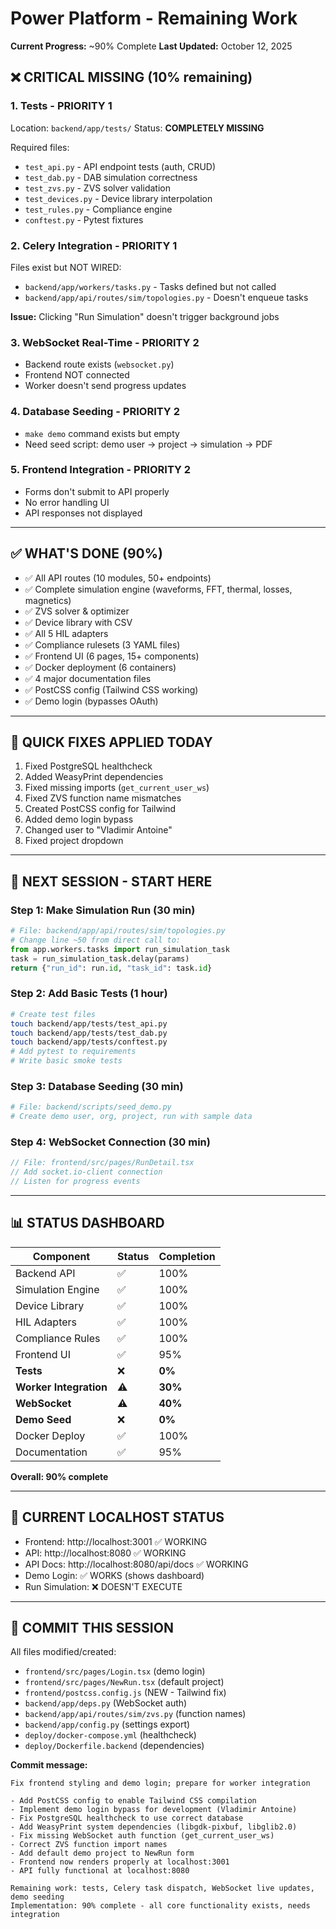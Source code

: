 # Power Platform - Remaining Work

**Current Progress:** ~90% Complete
**Last Updated:** October 12, 2025

## ❌ CRITICAL MISSING (10% remaining)

### 1. **Tests** - PRIORITY 1
Location: `backend/app/tests/`
Status: **COMPLETELY MISSING**

Required files:
- `test_api.py` - API endpoint tests (auth, CRUD)
- `test_dab.py` - DAB simulation correctness
- `test_zvs.py` - ZVS solver validation
- `test_devices.py` - Device library interpolation
- `test_rules.py` - Compliance engine
- `conftest.py` - Pytest fixtures

### 2. **Celery Integration** - PRIORITY 1
Files exist but NOT WIRED:
- `backend/app/workers/tasks.py` - Tasks defined but not called
- `backend/app/api/routes/sim/topologies.py` - Doesn't enqueue tasks

**Issue:** Clicking "Run Simulation" doesn't trigger background jobs

### 3. **WebSocket Real-Time** - PRIORITY 2
- Backend route exists (`websocket.py`)
- Frontend NOT connected
- Worker doesn't send progress updates

### 4. **Database Seeding** - PRIORITY 2
- `make demo` command exists but empty
- Need seed script: demo user → project → simulation → PDF

### 5. **Frontend Integration** - PRIORITY 2
- Forms don't submit to API properly
- No error handling UI
- API responses not displayed

---

## ✅ WHAT'S DONE (90%)

- ✅ All API routes (10 modules, 50+ endpoints)
- ✅ Complete simulation engine (waveforms, FFT, thermal, losses, magnetics)
- ✅ ZVS solver & optimizer
- ✅ Device library with CSV
- ✅ All 5 HIL adapters
- ✅ Compliance rulesets (3 YAML files)
- ✅ Frontend UI (6 pages, 15+ components)
- ✅ Docker deployment (6 containers)
- ✅ 4 major documentation files
- ✅ PostCSS config (Tailwind CSS working)
- ✅ Demo login (bypasses OAuth)

---

## 🔧 QUICK FIXES APPLIED TODAY

1. Fixed PostgreSQL healthcheck
2. Added WeasyPrint dependencies
3. Fixed missing imports (`get_current_user_ws`)
4. Fixed ZVS function name mismatches
5. Created PostCSS config for Tailwind
6. Added demo login bypass
7. Changed user to "Vladimir Antoine"
8. Fixed project dropdown

---

## 🚀 NEXT SESSION - START HERE

### Step 1: Make Simulation Run (30 min)
```python
# File: backend/app/api/routes/sim/topologies.py
# Change line ~50 from direct call to:
from app.workers.tasks import run_simulation_task
task = run_simulation_task.delay(params)
return {"run_id": run.id, "task_id": task.id}
```

### Step 2: Add Basic Tests (1 hour)
```bash
# Create test files
touch backend/app/tests/test_api.py
touch backend/app/tests/test_dab.py
touch backend/app/tests/conftest.py
# Add pytest to requirements
# Write basic smoke tests
```

### Step 3: Database Seeding (30 min)
```python
# File: backend/scripts/seed_demo.py
# Create demo user, org, project, run with sample data
```

### Step 4: WebSocket Connection (30 min)
```typescript
// File: frontend/src/pages/RunDetail.tsx
// Add socket.io-client connection
// Listen for progress events
```

---

## 📊 STATUS DASHBOARD

| Component | Status | Completion |
|-----------|--------|------------|
| Backend API | ✅ | 100% |
| Simulation Engine | ✅ | 100% |
| Device Library | ✅ | 100% |
| HIL Adapters | ✅ | 100% |
| Compliance Rules | ✅ | 100% |
| Frontend UI | ✅ | 95% |
| **Tests** | ❌ | **0%** |
| **Worker Integration** | ⚠️ | **30%** |
| **WebSocket** | ⚠️ | **40%** |
| **Demo Seed** | ❌ | **0%** |
| Docker Deploy | ✅ | 100% |
| Documentation | ✅ | 95% |

**Overall: 90% complete**

---

## 🎯 CURRENT LOCALHOST STATUS

- Frontend: http://localhost:3001 ✅ WORKING
- API: http://localhost:8080 ✅ WORKING
- API Docs: http://localhost:8080/api/docs ✅ WORKING
- Demo Login: ✅ WORKS (shows dashboard)
- Run Simulation: ❌ DOESN'T EXECUTE

---

## 💾 COMMIT THIS SESSION

All files modified/created:
- `frontend/src/pages/Login.tsx` (demo login)
- `frontend/src/pages/NewRun.tsx` (default project)
- `frontend/postcss.config.js` (NEW - Tailwind fix)
- `backend/app/deps.py` (WebSocket auth)
- `backend/app/api/routes/sim/zvs.py` (function names)
- `backend/app/config.py` (settings export)
- `deploy/docker-compose.yml` (healthcheck)
- `deploy/Dockerfile.backend` (dependencies)

**Commit message:**
```
Fix frontend styling and demo login; prepare for worker integration

- Add PostCSS config to enable Tailwind CSS compilation
- Implement demo login bypass for development (Vladimir Antoine)
- Fix PostgreSQL healthcheck to use correct database
- Add WeasyPrint system dependencies (libgdk-pixbuf, libglib2.0)
- Fix missing WebSocket auth function (get_current_user_ws)
- Correct ZVS function import names
- Add default demo project to NewRun form
- Frontend now renders properly at localhost:3001
- API fully functional at localhost:8080

Remaining work: tests, Celery task dispatch, WebSocket live updates, demo seeding
Implementation: 90% complete - all core functionality exists, needs integration
```
